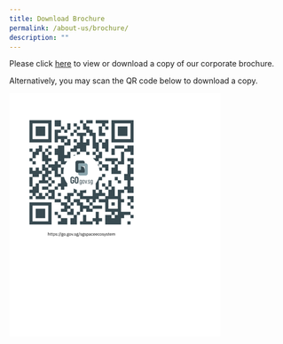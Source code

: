 ```yaml
---
title: Download Brochure
permalink: /about-us/brochure/
description: ""
---
```

Please click [here](https://file.go.gov.sg/sgspaceecosystem.pdf) to view or download a copy of our corporate brochure.

Alternatively, you may scan the QR code below to download a copy.

![](/images/QR%20code%20for%20Brochure2.png)